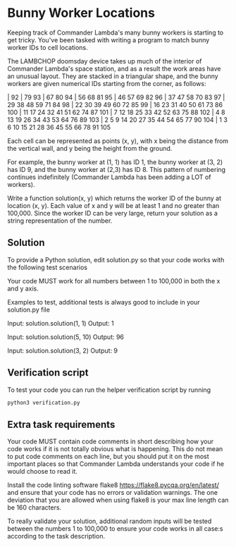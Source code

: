 # Bunny Worker Locations

Keeping track of Commander Lambda's many bunny workers is starting to get tricky. You've been tasked with writing a program to match bunny worker IDs to cell locations.

The LAMBCHOP doomsday device takes up much of the interior of Commander Lambda's space station, and as a result the work areas have an unusual layout. They are stacked in a triangular shape, and the bunny workers are given numerical IDs starting from the corner, as follows:

  | 92
  | 79  93
  | 67  80  94
  | 56  68  81  95
  | 46  57  69  82  96
  | 37  47  58  70  83  97
  | 29  38  48  59  71  84  98 
  | 22  30  39  49  60  72  85  99
  | 16  23  31  40  50  61  73  86  100
  | 11  17  24  32  41  51  62  74  87  101
  | 7   12  18  25  33  42  52  63  75  88  102
  | 4   8   13  19  26  34  43  53  64  76  89  103
  | 2   5   9   14  20  27  35  44  54  65  77  90  104
  | 1   3   6   10  15  21  28  36  45  55  66  78  91  105

Each cell can be represented as points (x, y), with x being the distance from the vertical wall, and y being the height from the ground. 

For example, the bunny worker at (1, 1) has ID 1, the bunny worker at (3, 2) has ID 9, and the bunny worker at (2,3) has ID 8. This pattern of numbering continues indefinitely (Commander Lambda has been adding a LOT of workers). 

Write a function solution(x, y) which returns the worker ID of the bunny at location (x, y). Each value of x and y will be at least 1 and no greater than 100,000. Since the worker ID can be very large, return your solution as a string representation of the number.


## Solution

To provide a Python solution, edit solution.py so that your code works with the following test scenarios

Your code MUST work for all numbers between 1 to 100,000 in both the x and y axis.

Examples to test, additional tests is always good to include in your solution.py file

Input:
    solution.solution(1, 1)
Output:
    1

Input:
    solution.solution(5, 10)
Output:
    96

Input:
    solution.solution(3, 2)
Output:
    9


## Verification script

To test your code you can run the helper verification script by running

```python
python3 verification.py
```


## Extra task requirements

Your code MUST contain code comments in short describing how your code works if it is not totally obvious what is happening. This do not mean to put code comments on each line, but you should put it on the most important places so that Commander Lambda understands your code if he would choose to read it.

Install the code linting software flake8 https://flake8.pycqa.org/en/latest/ and ensure that your code has no errors or validation warnings. The one deviation that you are allowed when using flake8 is your max line length can be 160 characters.

To really validate your solution, additional random inputs will be tested between the numbers 1 to 100,000 to ensure your code works in all case:s according to the task description.
